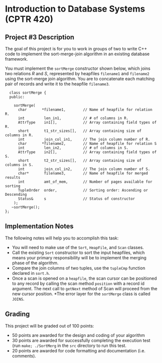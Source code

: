 # Introduction to Database Systems (CPTR 420)
## Project \#3 Description

 The goal of this project is for you to work in groups of two to
  write C++ code to implement the sort-merge-join algorithm in an
  existing database framework.
  
 You must implement the `sortMerge` constructor shown below, which
  joins two relations  *R* and *S*, represented by heapfiles `filename1` and `filename2` using the sort-merge join algorithm.  You are to concatenate each matching pair of records and write it to the heapfile `filename3`.
  
  
```
  class sortMerge {
  public:

    sortMerge(
      char       *filename1,        // Name of heapfile for relation R.
      int         len_in1,          // # of columns in R.
      AttrType    in1[],            // Array containing field types of R.
      short       t1_str_sizes[],   // Array containing size of columns in R.
      int         join_col_in1,     // The join column number of R.
      char       *filename2,        // Name of heapfile for relation S
      int         len_in2,          // # of columns in S.
      AttrType    in2[],            // Array containing field types of S.
      short       t2_str_sizes[],   // Array containing size of columns in S.
      int         join_col_in2,     // The join column number of S.
      char*       filename3,        // Name of heapfile for merged results
      int         amt_of_mem,       // Number of pages available for sorting
      TupleOrder  order,            // Sorting order: Ascending or Descending
      Status&     s                 // Status of constructor
    );
   ~sortMerge();
};
```

## Implementation Notes

The following notes will help you to accomplish this task:

* You will need to make use of the `Sort`, `HeapFile`, and `Scan` classes.
* Call the existing `Sort` constructor to sort the input heapfiles, which means your primary responsibility will be to implement the merging phase of the algorithm.
* Compare the join columns of two tuples, use the `tupleCmp` function declared in `sort.h`.
* Once a scan is opened on a `heapfile`, the scan cursor can be positioned to any record by calling the scan method `position` with a record id argument.  The next call to `getNext` method of Scan will proceed from the new cursor position.
*The error layer for the `sortMerge` class is called `JOINS`.

## Grading
This project will be graded out of 100 points:

* 50 points are awarded for the design and coding of your algorithm
* 30 points are awarded for successfully completing the execution test (run ``make; ./SortMerg`` in the `src` directory to run this test.
* 20 points are awarded for code formatting and documentation (i.e. comments).